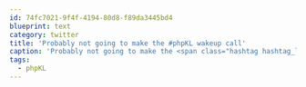```yaml
---
id: 74fc7021-9f4f-4194-80d8-f89da3445bd4
blueprint: text
category: twitter
title: 'Probably not going to make the #phpKL wakeup call'
caption: 'Probably not going to make the <span class="hashtag hashtag_local">#<a href="http://tweettemp.darylchymko.ca/?tag=phpkl">phpKL</a> wakeup call'
tags:
  - phpKL
---
```

